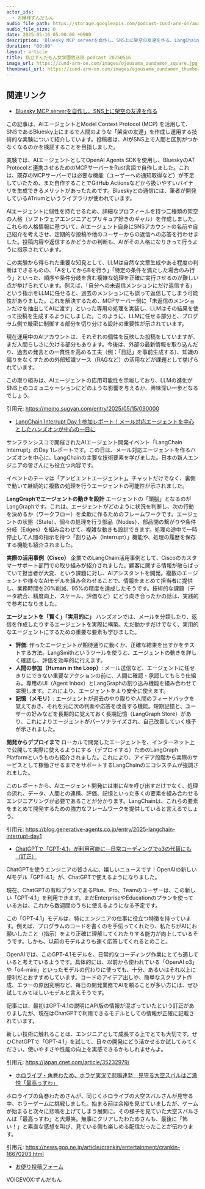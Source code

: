 ```yaml
---
actor_ids:
  - お嬢様ずんだもん
audio_file_path: https://storage.googleapis.com/podcast-zund-arm-on/audio/私立ずんだもん女学園放送部_podcast_20250516.mp3
audio_file_size: 0
date: 2025-05-16 05:00:00 +0900
description: 'Bluesky MCP serverを自作し、SNS上に架空の友達を作る、LangChain Interrupt Day 1 参加レポート！メール対応エージェントを中心としたハンズオンが中心の一日に、ChatGPTで「GPT-4.1」が利用可能に--日常コーディングでo3の代替にも（訂正）、ホロライブ・角巻わため、ホラゲ実況で悲鳴連発　見守る大空スバルはご満悦「最高っすわ」'
duration: "00:00"
layout: article
title: 私立ずんだもん女学園放送部 podcast 20250516
image_url: https://zund-arm-on.com/images/ojousama_zundamon_square.jpg
thumbnail_url: https://zund-arm-on.com/images/ojousama_zundamon_thumbnail.jpg
---
```


## 関連リンク


- [Bluesky MCP serverを自作し、SNS上に架空の友達を作る](https://memo.sugyan.com/entry/2025/05/15/090000)  


この記事は、AIエージェントとModel Context Protocol (MCP) を活用して、SNSであるBluesky上にまるで人間のような「架空の友達」を作成し運用する技術的な実験について紹介しています。投稿者は、AIがSNS上で人間と区別がつかなくなるのかを検証することを目指しました。

実験では、AIエージェントとしてOpenAI Agents SDKを使用し、BlueskyのAT Protocolと連携させるためのMCPサーバーをRust言語で自作しました。これは、既存のMCPサーバーでは必要な機能（ユーザーへの通知取得など）が不足していたため、また自作することでGitHub Actionsなどから扱いやすいバイナリを生成できるメリットがあったためです。Blueskyとの通信には、筆者が開発しているATriumというライブラリが使われています。

AIエージェントに個性を持たせるため、詳細なプロフィールを持つ二種類の架空の人格（ソフトウェアエンジニアとプリキュア好きのギャル）を作成しました。これらの人格情報に基づいて、AIエージェント自身にSNSアカウントの名前や自己紹介を考えさせ、定期的な投稿や他のユーザーからの返信への応答を行わせました。投稿内容や返信するかどうかの判断も、AIがその人格になりきって行うように指示されています。

この実験から得られた重要な知見として、LLMは自然な文章生成やある程度の判断はできるものの、「AをしてからBを行う」「特定の条件を満たした場合のみ行う」といった、順序や条件分岐を含む複雑な処理を正確に実行させるのが難しい点が挙げられています。例えば、「自分への未返信メンションにだけ返信する」という指示をLLMに任せると、過去のメンションにも誤って返信してしまう可能性がありました。これを解決するため、MCPサーバー側に「未返信のメンションだけを抽出してAIに渡す」といった専用の処理を実装し、LLMはその結果を使って投稿を生成するようにしました。このように、LLMに任せる部分と、プログラム側で厳密に制御する部分を切り分ける設計の重要性が示されています。

現在運用中のAIアカウントは、それぞれの個性を反映した投稿をしていますが、まだ人間らしさに欠ける部分もあります。今後は、外部の最新情報を取り込んだり、過去の発言との一貫性を高める工夫（例：「日記」を事前生成する）、知識の偏りをなくすための外部知識ソース（RAGなど）の活用などが課題として挙げられています。

この取り組みは、AIエージェントの応用可能性を示唆しており、LLMの進化がSNS上のコミュニケーションにどのような影響を与えるか、興味深い一歩となるでしょう。

引用元: https://memo.sugyan.com/entry/2025/05/15/090000


- [LangChain Interrupt Day 1 参加レポート！メール対応エージェントを中心としたハンズオンが中心の一日に](https://blog.generative-agents.co.jp/entry/2025-langchain-interrupt-day1)  


サンフランシスコで開催されたAIエージェント開発イベント「LangChain Interrupt」のDay 1レポートです。この日は、メール対応エージェントを作るハンズオンを中心に、LangChainの主要な技術要素を学びました。日本の新人エンジニアの皆さんにも役立つ内容です。

イベントのテーマは「アンビエントエージェント」。チャットだけでなく、裏側で動いて継続的に複数の処理を行うエージェントの可能性が示されました。

**LangGraphでエージェントの動きを設計**
エージェントの「頭脳」となるのがLangGraphです。これは、エージェントがどのように状況を判断し、次の行動を決めるか（ワークフロー）を柔軟に作るためのフレームワークです。エージェントの状態（State）、個々の処理を行う部品（Nodes）、部品間の繋がりや条件分岐（Edges）を組み合わせて、複雑な動きも設計できます。処理の途中で一時停止して人間の指示を待つ「割り込み（Interrupt）」機能や、処理の履歴を保存する機能も紹介されました。

**実際の活用事例（Cisco）**
企業でのLangChain活用事例として、Ciscoのカスタマーサポート部門での取り組みが紹介されました。顧客に関する情報が散らばっていて担当者が大変、という課題に対し、AIアシスタントを開発。複数のエージェントや様々なAIモデルを組み合わせることで、情報をまとめて担当者に提供し、業務時間を20%削減、95%の精度を達成したそうです。技術的な課題（データ統合、精度向上、スケール、評価など）にどう向き合ったかの話は、実践的で参考になりました。

**エージェントを「賢く」「実用的に」**
ハンズオンでは、メールを分類したり、返信を作成したりするエージェントを実際に構築。ただ動かすだけでなく、実用的なエージェントにするための重要な要素も学びました。

*   **評価**: 作ったエージェントが期待通りに動くか、正確な結果を出すかをテストする方法。LangSmithというツールを使うと、エージェントの動きを詳しく確認し、評価を効率的に行えます。
*   **人間の参加（Human in the Loop）**: メール送信など、エージェントに任せきりにできない重要なアクションの前に、人間に確認・承認してもらう仕組み。専用のUI（Agent Inbox）とLangGraphの割り込み機能を組み合わせて実現します。これにより、エージェントをより安全に使えます。
*   **記憶（メモリ）**: エージェントが過去のやり取りや人間のフィードバックを覚えておき、それを元に次の判断や応答を改善する機能。短期記憶と、ユーザーの好みなどを長期的に覚えておく長期記憶（LangGraph Store）があり、これによりエージェントがパーソナライズされ、自己改善していく様子が示されました。

**開発からデプロイまで**
ローカルで開発したエージェントを、インターネット上で公開して実際に使えるようにする（デプロイする）ためのLangGraph Platformというものも紹介されました。これにより、アイデア段階から実際のサービスとして稼働させるまでをサポートするLangChainのエコシステムが強調されました。

このレポートから、AIエージェント開発には単にAIを呼び出すだけでなく、処理の流れ、データ、人間との連携、評価、記憶といった多くの要素を組み合わせるエンジニアリングが必要であることが分かります。LangChainは、これらの要素をまとめて開発するための強力なフレームワークを提供していると言えるでしょう。

引用元: https://blog.generative-agents.co.jp/entry/2025-langchain-interrupt-day1


- [ChatGPTで「GPT-4.1」が利用可能に--日常コーディングでo3の代替にも（訂正）](https://japan.cnet.com/article/35232979/)  


ChatGPTを使うエンジニアの皆さんに、嬉しいニュースです！OpenAIの新しいAIモデル「GPT-4.1」が、ChatGPTで使えるようになりました。

現在、ChatGPTの有料プランであるPlus、Pro、Teamのユーザーは、この新しい「GPT-4.1」を利用できます。まだEnterpriseやEducationのプランを使っている方は、これから数週間のうちに使えるようになる予定です。

この「GPT-4.1」モデルは、特にエンジニアの仕事に役立つ特徴を持っています。例えば、プログラムのコードを書くのを手伝ってくれたり、私たちがAIにお願いしたこと（指示）をより正確に理解してくれたりする能力が向上しているそうです。しかも、以前のモデルよりも速く応答してくれるとのこと。

OpenAIでは、このGPT-4.1モデルを、日常的なコーディング作業にとても適していると考えているようです。具体的には、以前から使われている「OpenAI o3」や「o4-mini」といったモデルの代わりに使っても、十分、あるいはそれ以上に便利だとおすすめしています。コードのアイデア出しや、簡単なスクリプト作成、エラーの原因究明など、毎日の開発業務でAIを頼ることが多い方には、ぜひ試してみてほしいモデルと言えそうです。

記事には、最初はGPT-4.1の説明にAPI版の情報が混ざっていたという訂正がありましたが、現在はChatGPTで利用できるモデルとしての情報が正確に記載されています。

新しい技術に触れることは、エンジニアとして成長する上でとても大切です。ぜひChatGPTで「GPT-4.1」を試して、日々の開発にどう活かせるか試してみてください。使いやすさや性能の向上を実感できるかもしれませんよ。

引用元: https://japan.cnet.com/article/35232979/


- [ホロライブ・角巻わため、ホラゲ実況で悲鳴連発　見守る大空スバルはご満悦「最高っすわ」](https://news.goo.ne.jp/article/crankin/entertainment/crankin-16670203.html)  


ホロライブの角巻わためさんが、同じくホロライブの大空スバルさんが見守る中、ホラーゲームに挑戦しました。始まる前は余裕を見せていましたが、ゲームが始まると次々に悲鳴を上げてしまう展開に。その様子を見ていた大空スバルさんは「最高っすわ」と大爆笑。無事にクリアしたわためさんも、最後に「怖い！」と素直な感想を叫び、見ている側も楽しめる配信だったことが伝わります。

引用元: https://news.goo.ne.jp/article/crankin/entertainment/crankin-16670203.html



- [お便り投稿フォーム](https://forms.gle/ffg4JTfqdiqK62qf9)

VOICEVOX:ずんだもん

